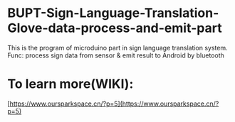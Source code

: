 # BUPT-Sign-Language-Translation-Glove-data-process-and-emit-part
This is the program of microduino part in sign language translation system.
Func: process sign data from sensor & emit result to Android by bluetooth
# To learn more(WIKI): 
[https://www.oursparkspace.cn/?p=5](https://www.oursparkspace.cn/?p=5)

